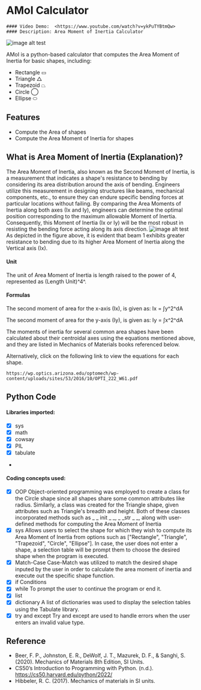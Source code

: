 # AMoI Calculator
    #### Video Demo:  <https://www.youtube.com/watch?v=ykPuTYBtmQw>
    #### Description: Area Moment of Inertia Calculator
![image alt test](https://efficientengineer.com/wp-content/uploads/second_moment_of_area.jpg)

AMoI is a python-based calculator that computes the Area Moment of Inertia for basic shapes, including:

- Rectangle ▭
- Triangle △
- Trapezoid ⏢
- Circle ◯
- Ellipse ⬭

## Features

- Compute the Area of shapes
- Compute the Area Moment of Inertia for shapes

## What is Area Moment of Inertia (Explanation)?

The Area Moment of Inertia, also known as the Second Moment of Inertia, is a measurement that indicates a shape's resistance to bending by considering its area distribution around the axis of bending. Engineers utilize this measurement in designing structures like beams, mechanical components, etc., to ensure they can endure specific bending forces at particular locations without failing. By comparing the Area Moments of Inertia along both axes (Ix and Iy), engineers can determine the optimal position corresponding to the maximum allowable Moment of Inertia. Consequently, this Moment of Inertia (Ix or Iy) will be the most robust in resisting the bending force acting along its axis direction.
![image alt test](https://thestructuralblog.com/wp-content/uploads/001-300x199.jpg)
As depicted in the figure above, it is evident that beam 1 exhibits greater resistance to bending due to its higher Area Moment of Inertia along the Vertical axis (Ix).

#### Unit
The unit of Area Moment of Inertia is length raised to the power of 4, represented as (Length Unit)^4^.

#### Formulas
The second moment of area for the x-axis (Ix), is given as:
Ix = ∫y^2^dA

The second moment of area for the y-axis (Iy), is given as:
Iy = ∫x^2^dA

The moments of inertia for several common area shapes have been calculated about their centroidal axes using the equations mentioned above, and they are listed in Mechanics of Materials books referenced below.

Alternatively, click on the following link to view the equations for each shape.
```
https://wp.optics.arizona.edu/optomech/wp-content/uploads/sites/53/2016/10/OPTI_222_W61.pdf
```
## Python Code

#### Libraries imported:

- [x] sys
- [x] math
- [x] cowsay
- [x] PIL
- [x] tabulate
-

#### Coding concepts used:

- [x] OOP
Object-oriented programming was employed to create a class for the Circle shape since all shapes share some common attributes like radius.
Similarly, a class was created for the Triangle shape, given attributes such as Triangle's breadth and height.
Both of these classes incorporated methods such as _ _ init _ _,  _ _str _ _, along with user-defined methods for computing the Area Moment of Inertia
-[X] sys
Allows users to select the shape for which they wish to compute its Area Moment of Inertia from options such as ["Rectangle", "Triangle", "Trapezoid", "Circle", "Ellipse"]. In case, the user does not enter a shape, a selection table will be prompt them to choose the desired shape when the program is executed.
-[X] Match-Case
Case-Match was utilized to match the desired shape inputed by the user in order to calculate the area moment of inertia and execute out the specific shape function.
-[X] if Conditions
-[X] while
To prompt the user to continue the program or end it.
-[X] list
-[X] dictionary
A list of dictionaries was used to display the selection tables using the Tabulate library.
-[X] try and except
Try and except are used to handle errors when the user enters an invalid value type.

## Reference
- Beer, F. P., Johnston, E. R., DeWolf, J. T., Mazurek, D. F., & Sanghi, S. (2020). Mechanics of Materials 8th Edition, SI Units.
- CS50’s Introduction to Programming with Python. (n.d.). https://cs50.harvard.edu/python/2022/
- Hibbeler, R. C. (2017). Mechanics of materials in SI units.

